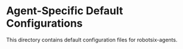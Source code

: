 # Agent-Specific Default Configurations

This directory contains default configuration files for robotsix-agents.
